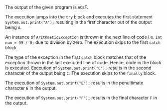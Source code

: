 The output of the given program is `ACE`F.

The execution jumps into the `try` block and executes the first statement `System.out.print("A");` resulting in the first character out of the output being `A`.

An instance of `ArithmeticException` is thrown in the next line of code i.e. `int num = 99 / 0;` due to division by zero. The execution skips to the first `catch` block.

The type of the exception in the first `catch` block matches that of the exception thrown in the last executed line of code. Hence, code in the block is executed. Execution of `System.out.print("C");` results in the second character of the output being `C`. The execution skips to the `finally` block.

The execution of `System.out.print("E");` results in the penultimate character `E` in the output.

The execution of `System.out.print("F");` results in the final character `F` in the output.
